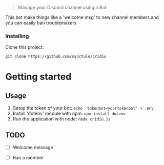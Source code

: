 > Manage your Discord channel using a Bot

This bot make things like a 'welcome msg' to new channel members and you can easily ban troublemakers

### Installing

Clone this project:

``
git clone https://github.com/synctulu/cridiu
``

# Getting started

## Usage

1. Setup the token of your bot: `echo 'tokenbot=yourtokenbot' > .env`
2. Install 'dotenv' module with npm: `npm install dotenv`
3. Run the application with node: `node cridiu.js`

## TODO

- [ ] Welcome message

- [ ] Ban a member
